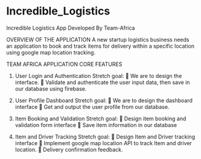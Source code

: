 # Incredible_Logistics
Incredible Logistics App Developed By Team-Africa

OVERVIEW OF THE APPLICATION
A new startup logistics business needs an application to book and track items for delivery within 
a specific location using google map location tracking.

TEAM AFRICA APPLICATION CORE FEATURES
1. User Login and Authentication 
Stretch goal: 
 We are to design the interface.
 Validate and authenticate the user input data, then save in our database using 
firebase.

2. User Profile Dashboard 
Stretch goal: 
 We are to design the dashboard interface 
 Get and output the user profile from our database.

3. Item Booking and Validation
Stretch goal: 
 Design item booking and validation form interface 
 Save item information in our database

4. Item and Driver Tracking
Stretch goal: 
 Design Item and Driver tracking interface
 Implement google map location API to track Item and driver location.
 Delivery confirmation feedback.
